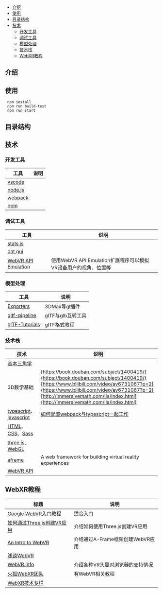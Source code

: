 - [介绍](#介绍)
- [使用](#使用)
- [目录结构](#目录结构)
- [技术](#技术)
    - [开发工具](#开发工具)
    - [调试工具](#调试工具)
    - [模型处理](#模型处理)
    - [技术栈](#技术栈)
    - [WebXR教程](#WebXR教程)

## 介绍

## 使用
```
 npm install
 npm run build-test
 npm run start
 ```

## 目录结构

## 技术
### 开发工具
工具 | 说明 
----|-----
[vscode](https://code.visualstudio.com/) |
[node.js](http://nodejs.cn/) | 
[webpack](https://webpack.docschina.org/) | 
[npm](https://docs.npmjs.com/) | 

### 调试工具
工具 | 说明
----|----
[stats.js](https://github.com/mrdoob/stats.js)|
[dat.gui](https://github.com/dataarts/dat.gui)|
[WebVR API Emulation](https://chrome.google.com/webstore/detail/webvr-api-emulation/gbdnpaebafagioggnhkacnaaahpiefil)|使用WebVR API Emulation扩展程序可以模拟VR设备用户的视角、位置等

### 模型处理
工具 | 说明
----|----
[Exporters](https://doc.babylonjs.com/resources/3dsmax#how-to-install-the-3ds-max-plugin) | 3DMax导gl插件
[gltf-pipeline](https://github.com/AnalyticalGraphicsInc/gltf-pipeline)| glTF与glb互转工具
[glTF-Tutorials](https://github.com/KhronosGroup/glTF-Tutorials/blob/master/gltfTutorial/README.md)|glTF格式教程

### 技术栈
技术 | 说明 
----|-----
[基本三角学](http://open.163.com/newview/movie/courseintro?newurl=%2Fspecial%2FKhan%2Ftrigonometry.html)|
3D数学基础|[https://book.douban.com/subject/1400419/](https://book.douban.com/subject/1400419/) [https://www.bilibili.com/video/av6731067?p=2](https://www.bilibili.com/video/av6731067?p=2) [http://immersivemath.com/ila/index.html](http://immersivemath.com/ila/index.html)
[typescript](https://www.tslang.cn/docs/home.html)、[javascript](https://developer.mozilla.org/zh-CN/docs/Web/JavaScript/Guide) |[如何配置webpack与typescript一起工作](https://www.tslang.cn/docs/handbook/react-&-webpack.html)
[HTML](https://developer.mozilla.org/zh-CN/docs/Web/HTML)、[CSS](https://developer.mozilla.org/zh-CN/docs/Web/CSS)、[Sass](https://sass-guidelin.es/zh/#section-38)|
[three.js](https://threejs.org/)、[WebGL](https://book.douban.com/subject/25909351/)| 
[aframe](https://aframe.io/)| A web framework for building virtual reality experiences
[WebVR API](https://developer.mozilla.org/zh-CN/docs/Web/API/WebVR_API)|


## WebXR教程
标题|说明
---|---
[Google WebVR入门教程](https://developers.google.cn/web/fundamentals/vr) | 适合入门
[如何通过Three.js创建VR应用](https://developers.google.cn/web/fundamentals/vr)| 介绍如何使用Three.js创建VR应用
[An Intro to WebVR](https://glitch.com/culture/an-intro-to-webvr/)| 介绍通过A-Frame框架创建WebVR应用
[浅谈WebVR](https://aotu.io/notes/2016/08/24/2016-8-24-webvr/)|
[WebVR.info](https://webvr.info/) | 介绍各种VR头显对浏览器的支持情况
[火狐WebXR团队](https://mixedreality.mozilla.org/#team)| 有WebVR相关教程
[WebXR技术专栏](https://zhuanlan.zhihu.com/webxr) | 


